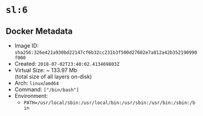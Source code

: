 # `sl:6`

## Docker Metadata

- Image ID: `sha256:326e421a930bd22147cf6b32cc231b3f500d27602e7a812a42b352190990f000`
- Created: `2018-07-02T23:40:02.413469803Z`
- Virtual Size: ~ 133.97 Mb  
  (total size of all layers on-disk)
- Arch: `linux`/`amd64`
- Command: `["/bin/bash"]`
- Environment:
  - `PATH=/usr/local/sbin:/usr/local/bin:/usr/sbin:/usr/bin:/sbin:/bin`
